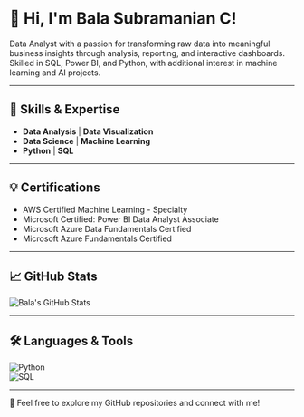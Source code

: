 # 👋 Hi, I'm **Bala Subramanian C**!  

Data Analyst with a passion for transforming raw data into meaningful business insights through analysis, reporting, and interactive dashboards. Skilled in SQL, Power BI, and Python, with additional interest in machine learning and AI projects.

---

## 🧠 **Skills & Expertise**
- **Data Analysis** | **Data Visualization**
- **Data Science** | **Machine Learning** 
- **Python** | **SQL**


---

## 💡 **Certifications**
- AWS Certified Machine Learning - Specialty
- Microsoft Certified: Power BI Data Analyst Associate
- Microsoft Azure Data Fundamentals Certified
- Microsoft Azure Fundamentals Certified

---

## 📈 **GitHub Stats**
![Bala's GitHub Stats](https://github-readme-stats.vercel.app/api?username=Bala-ms-c&show_icons=true&theme=radical&cache_seconds=1800)

---

## 🛠️ **Languages & Tools**
![Python](https://img.shields.io/badge/Python-3776AB?style=flat&logo=python&logoColor=white)  
![SQL](https://img.shields.io/badge/SQL-4479A1?style=flat&logo=postgresql&logoColor=white)  

---

🌟 Feel free to explore my GitHub repositories and connect with me!
